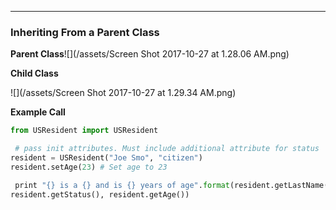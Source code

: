 
---

### Inheriting From a Parent Class

**Parent Class**![](/assets/Screen Shot 2017-10-27 at 1.28.06 AM.png)

**Child Class**

![](/assets/Screen Shot 2017-10-27 at 1.29.34 AM.png)

**Example Call**

```py
from USResident import USResident

 # pass init attributes. Must include additional attribute for status
resident = USResident("Joe Smo", "citizen")
resident.setAge(23) # Set age to 23

 print "{} is a {} and is {} years of age".format(resident.getLastName(), 
resident.getStatus(), resident.getAge())
```



